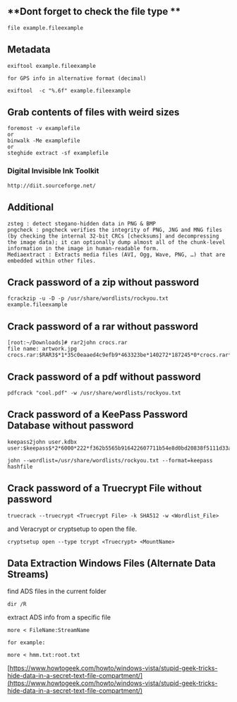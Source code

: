 ## **Dont forget to check the file type **

```
file example.fileexample
```

## Metadata

```
exiftool example.fileexample

for GPS info in alternative format (decimal)

exiftool  -c "%.6f" example.fileexample
```

## Grab contents of files with weird sizes

```
foremost -v examplefile
or
binwalk -Me examplefile
or
steghide extract -sf examplefile
```

### Digital Invisible Ink Toolkit

```
http://diit.sourceforge.net/
```

## Additional

```
zsteg : detect stegano-hidden data in PNG & BMP
pngcheck : pngcheck verifies the integrity of PNG, JNG and MNG files (by checking the internal 32-bit CRCs [checksums] and decompressing the image data); it can optionally dump almost all of the chunk-level information in the image in human-readable form.
Mediaextract : Extracts media files (AVI, Ogg, Wave, PNG, …) that are embedded within other files.
```

## Crack password of a zip without password

```
fcrackzip -u -D -p /usr/share/wordlists/rockyou.txt example.fileexample
```

## Crack password of a rar without password

```
[root:~/Downloads]# rar2john crocs.rar
file name: artwork.jpg
crocs.rar:$RAR3$*1*35c0eaaed4c9efb9*463323be*140272*187245*0*crocs.rar*76*35:1::artwork.jpg
```

## Crack password of a pdf without password

```
pdfcrack "cool.pdf" -w /usr/share/wordlists/rockyou.txt
```

## 

## Crack password of a KeePass Password Database without password

```
keepass2john user.kdbx
user:$keepass$*2*6000*222*f362b5565b916422607711b54e8d0bd20838f5111d33a5eed137f9d66a375efb*3f51c5ac43ad11e0096d59bb82a59dd09cfd8d2791cadbdb85ed3020d14c8fea*3f759d7011f43b30679a5ac650991caa*b45da6b5b0115c5a7fb688f8179a19a749338510dfe90aa5c2cb7ed37f992192*535a85ef5c9da14611ab1c1edc4f00a045840152975a4d277b3b5c4edc1cd7da

john --wordlist=/usr/share/wordlists/rockyou.txt --format=keepass hashfile
```

## Crack password of a Truecrypt File without password

```
truecrack --truecrypt <Truecrypt File> -k SHA512 -w <Wordlist_File>
```

and Veracrypt or cryptsetup to open the file.

```
cryptsetup open --type tcrypt <Truecrypt> <MountName>
```

## Data Extraction Windows Files \(Alternate Data Streams\)

find ADS files in the current folder

```
dir /R
```

extract ADS info from a specific file

```
more < FileName:StreamName

for example:

more < hmm.txt:root.txt
```

[https://www.howtogeek.com/howto/windows-vista/stupid-geek-tricks-hide-data-in-a-secret-text-file-compartment/](https://www.howtogeek.com/howto/windows-vista/stupid-geek-tricks-hide-data-in-a-secret-text-file-compartment/)

